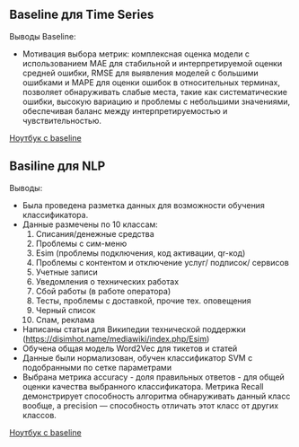 ## Baseline для Time Series

Выводы Baseline:
- Мотивация выбора метрик: комплексная оценка модели с использованием MAE для стабильной и интерпретируемой оценки средней ошибки, RMSE для выявления моделей с большими ошибками и MAPE для оценки ошибок в относительных терминах, позволяет обнаруживать слабые места, такие как систематические ошибки, высокую вариацию и проблемы с небольшими значениями, обеспечивая баланс между интерпретируемостью и чувствительностью.


[Ноутбук с baseline](./notebooks/TS/baseline.ipynb)

## Basiline для NLP
Выводы:
- Была проведена разметка данных для возможности обучения классификатора.
- Данные размечены по 10 классам:
  1. Списания/денежные средства
  2. Проблемы с сим-меню
  3. Esim (проблемы подключения, код активации, qr-код)
  4. Проблемы с контентом и отключение услуг/ подписок/ сервисов
  5. Учетные записи
  6. Уведомления о технических работах
  7. Сбой работы (в работе оператора)
  8. Тесты, проблемы с доставкой, прочие тех. оповещения
  9. Черный список
  10. Спам, реклама
- Написаны статьи для Википедии технической поддержки (https://disimhot.name/mediawiki/index.php/Esim)
- Обучена общая модель Word2Vec для тикетов и статей
- Данные были нормализован, обучен классификатор SVM с подобранными по сетке параметрами
- Выбрана метрика accuracy - доля правильных ответов - для общей оценки качества выбранного классификатора. Метрика  Recall демонстрирует способность алгоритма обнаруживать данный класс вообще, а precision — способность отличать этот класс от других классов.

[Ноутбук с baseline](./notebooks/NLP/baseline.ipynb)